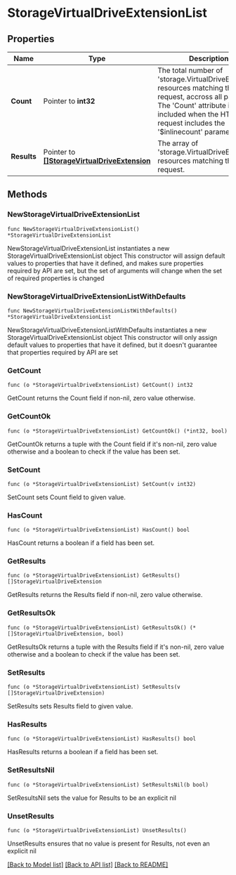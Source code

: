 # StorageVirtualDriveExtensionList

## Properties

Name | Type | Description | Notes
------------ | ------------- | ------------- | -------------
**Count** | Pointer to **int32** | The total number of &#39;storage.VirtualDriveExtension&#39; resources matching the request, accross all pages. The &#39;Count&#39; attribute is included when the HTTP GET request includes the &#39;$inlinecount&#39; parameter. | [optional] 
**Results** | Pointer to [**[]StorageVirtualDriveExtension**](StorageVirtualDriveExtension.md) | The array of &#39;storage.VirtualDriveExtension&#39; resources matching the request. | [optional] 

## Methods

### NewStorageVirtualDriveExtensionList

`func NewStorageVirtualDriveExtensionList() *StorageVirtualDriveExtensionList`

NewStorageVirtualDriveExtensionList instantiates a new StorageVirtualDriveExtensionList object
This constructor will assign default values to properties that have it defined,
and makes sure properties required by API are set, but the set of arguments
will change when the set of required properties is changed

### NewStorageVirtualDriveExtensionListWithDefaults

`func NewStorageVirtualDriveExtensionListWithDefaults() *StorageVirtualDriveExtensionList`

NewStorageVirtualDriveExtensionListWithDefaults instantiates a new StorageVirtualDriveExtensionList object
This constructor will only assign default values to properties that have it defined,
but it doesn't guarantee that properties required by API are set

### GetCount

`func (o *StorageVirtualDriveExtensionList) GetCount() int32`

GetCount returns the Count field if non-nil, zero value otherwise.

### GetCountOk

`func (o *StorageVirtualDriveExtensionList) GetCountOk() (*int32, bool)`

GetCountOk returns a tuple with the Count field if it's non-nil, zero value otherwise
and a boolean to check if the value has been set.

### SetCount

`func (o *StorageVirtualDriveExtensionList) SetCount(v int32)`

SetCount sets Count field to given value.

### HasCount

`func (o *StorageVirtualDriveExtensionList) HasCount() bool`

HasCount returns a boolean if a field has been set.

### GetResults

`func (o *StorageVirtualDriveExtensionList) GetResults() []StorageVirtualDriveExtension`

GetResults returns the Results field if non-nil, zero value otherwise.

### GetResultsOk

`func (o *StorageVirtualDriveExtensionList) GetResultsOk() (*[]StorageVirtualDriveExtension, bool)`

GetResultsOk returns a tuple with the Results field if it's non-nil, zero value otherwise
and a boolean to check if the value has been set.

### SetResults

`func (o *StorageVirtualDriveExtensionList) SetResults(v []StorageVirtualDriveExtension)`

SetResults sets Results field to given value.

### HasResults

`func (o *StorageVirtualDriveExtensionList) HasResults() bool`

HasResults returns a boolean if a field has been set.

### SetResultsNil

`func (o *StorageVirtualDriveExtensionList) SetResultsNil(b bool)`

 SetResultsNil sets the value for Results to be an explicit nil

### UnsetResults
`func (o *StorageVirtualDriveExtensionList) UnsetResults()`

UnsetResults ensures that no value is present for Results, not even an explicit nil

[[Back to Model list]](../README.md#documentation-for-models) [[Back to API list]](../README.md#documentation-for-api-endpoints) [[Back to README]](../README.md)


